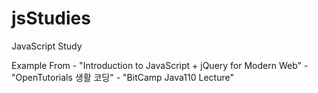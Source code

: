 # jsStudies
JavaScript Study

Example From
    - "Introduction to JavaScript + jQuery for Modern Web"
    - "OpenTutorials 생활 코딩"
    - "BitCamp Java110 Lecture"

